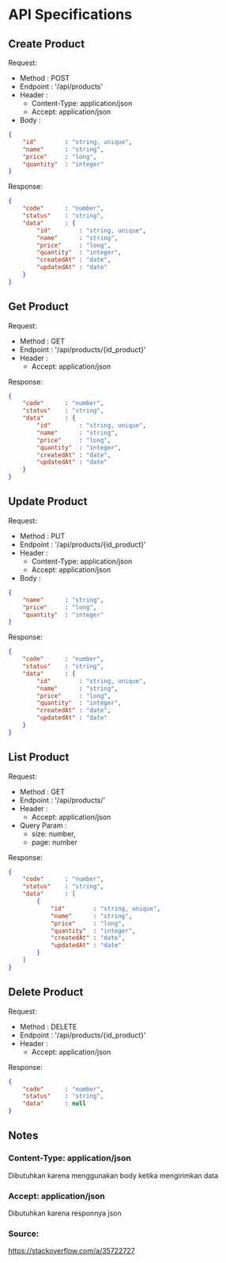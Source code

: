 # API Specifications

## Create Product

Request:
- Method : POST
- Endpoint : '/api/products'
- Header :
    - Content-Type: application/json
    - Accept: application/json
- Body :

``` json
{
    "id"        : "string, unique",
    "name"      : "string",
    "price"     : "long",
    "quantity"  : "integer"
}
```

Response:

``` json
{
    "code"      : "number",
    "status"    : "string",
    "data"      : {
        "id"        : "string, unique",
        "name"      : "string",
        "price"     : "long",
        "quantity"  : "integer",
        "createdAt" : "date",
        "updatedAt" : "date"
    }
}
```

## Get Product

Request:
- Method : GET
- Endpoint : '/api/products/{id_product}'
- Header :
    - Accept: application/json

Response:

``` json
{
    "code"      : "number",
    "status"    : "string",
    "data"      : {
        "id"        : "string, unique",
        "name"      : "string",
        "price"     : "long",
        "quantity"  : "integer",
        "createdAt" : "date",
        "updatedAt" : "date"
    }
}
```

## Update Product

Request:
- Method : PUT
- Endpoint : '/api/products/{id_product}'
- Header :
    - Content-Type: application/json
    - Accept: application/json
- Body :

``` json
{
    "name"      : "string",
    "price"     : "long",
    "quantity"  : "integer"
}
```

Response:

``` json
{
    "code"      : "number",
    "status"    : "string",
    "data"      : {
        "id"        : "string, unique",
        "name"      : "string",
        "price"     : "long",
        "quantity"  : "integer",
        "createdAt" : "date",
        "updatedAt" : "date"
    }
}
```

## List Product

Request:
- Method : GET
- Endpoint : '/api/products/'
- Header :
    - Accept: application/json
- Query Param :
    - size: number, 
    - page: number

Response:

``` json
{
    "code"      : "number",
    "status"    : "string",
    "data"      : [
        {
            "id"        : "string, unique",
            "name"      : "string",
            "price"     : "long",
            "quantity"  : "integer",
            "createdAt" : "date",
            "updatedAt" : "date"
        }
    ]
}
```

## Delete Product  

Request:
- Method : DELETE
- Endpoint : '/api/products/{id_product}'
- Header :
    - Accept: application/json
    
Response:

``` json
{
    "code"      : "number",
    "status"    : "string",
    "data"      : null
}
```

## Notes
### Content-Type: application/json
Dibutuhkan karena menggunakan body ketika mengirimkan data 
   
### Accept: application/json
Dibutuhkan karena responnya json

### Source: 
https://stackoverflow.com/a/35722727